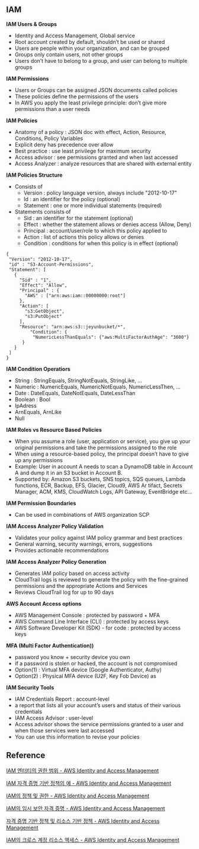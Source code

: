 ## **IAM**

**IAM Users & Groups**

- Identity and Access Management, Global service
- Root account created by default, shouldn’t be used or shared
- Users are people within your organization, and can be grouped
- Groups only contain users, not other groups
- Users don’t have to belong to a group, and user can belong to multiple groups

**IAM Permissions**

- Users or Groups can be assigned JSON documents called policies
- These policies define the permissions of the users
- In AWS you apply the least privilege principle: don’t give more permissions than a user needs

**IAM Policies**

- Anatomy of a policy : JSON doc with effect, Action, Resource, Conditions, Policy Variables
- Explicit deny has precedence over allow
- Best practice : use least privilege for maximum security
- Access advisor : see permissions granted and when last accessed
- Access Analyzer : analyze resources that are shared with external entity

**IAM Policies Structure**

- Consists of
    - Version : policy language version, always include "2012-10-17"
    - Id : an identifier for the policy (optional)
    - Statement : one or more individual statements (required)
- Statements consists of
    - Sid : an identifier for the statement (optional)
    - Effect : whether the statement allows or denies access (Allow, Deny)
    - Principal : account/user/role to which this policy applied to
    - Action : list of actions this policy allows or denies
    - Condition : conditions for when this policy is in effect (optional)

```
{
 "Version": "2012-10-17",
 "id" : "S3-Account-Permissions",
 "Statement": [
   {
     "Sid" : "1",
     "Effect": "Allow",
     "Principal" : {
       "AWS" : ["arn:aws:iam::00000000:root"]
     },
     "Action": [
       "s3:GetObject",
       "s3:PutObject"
     ],
     "Resource": "arn:aws:s3::jeyunbucket/*",
		 "Condition": {
          "NumericLessThanEquals": {"aws:MultiFactorAuthAge": "3600"}
      }
   }
 ]
}

```

**IAM Condition Operatiors**

- String : StringEquals, StringNotEquals, StringLike, …
- Numeric : NumericEquals, NumericNotEquals, NumericLessThen, …
- Date : DateEquals, DateNotEquals, DateLessThan
- Boolean : Bool
- IpAdress
- ArnEquals, ArnLike
- Null

**IAM Roles vs Resource Based Policies**

- When you assume a role (user, application or service), you give up your original permissions and take the permissions assigned to the role
- When using a resource-based policy, the principal doesn’t have to give up any permissions
- Example: User in account A needs to scan a DynamoDB table in Account A and dump it in an S3 bucket in Account B.
- Supported by: Amazon S3 buckets, SNS topics, SQS queues, Lambda functions, ECR, Backup, EFS, Glacier, Cloud9, AWS Ar tifact, Secrets Manager, ACM, KMS, CloudWatch Logs, API Gateway, EventBridge etc...

**IAM Permission Boundaries**

- Can be used in combinations of AWS organization SCP

**IAM Access Analyzer Policy Validation**

- Validates your policy against IAM policy grammar and best practices
- General warning, security warnings, errors, suggestions
- Provides actionable recommendations

**IAM Access Analyzer Policy Generation**

- Generates IAM policy based on access activity
- CloudTrail logs is reviewed to generate the policy with the fine-grained permissions and the appropriate Actions and Services
- Reviews CloudTrail log for up to 90 days

**AWS Account Access options** 

- AWS Management Console : protected by password + MFA
- AWS Command Line Interface (CLI) : protected by access keys
- AWS Software Developer Kit (SDK) - for code : protected by access keys

**MFA (Multi Factor Authentication))**

- password you know + security device you own
- if a password is stolen or hacked, the account is not compromised
- Option(1) : Virtual MFA device (Google Authenticator, Authy)
- Option(2) : Physical MFA device (U2F, Key Fob Device)  as

**IAM Security Tools**

- IAM Credentials Report : account-level
- a report that lists all your account’s users and status of their various credentials
- IAM Access Advisor : user-level
- Access advisor shows the service permissions granted to a user and when those services were last accessed
- You can use this information to revise your policies

## Reference

[IAM 엔터티의 권한 범위 - AWS Identity and Access Management](https://docs.aws.amazon.com/ko_kr/IAM/latest/UserGuide/access_policies_boundaries.html)

[IAM 자격 증명 기반 정책의 예 - AWS Identity and Access Management](https://docs.aws.amazon.com/ko_kr/IAM/latest/UserGuide/access_policies_examples.html)

[IAM의 정책 및 권한 - AWS Identity and Access Management](https://docs.aws.amazon.com/ko_kr/IAM/latest/UserGuide/access_policies.html#inline)

[IAM의 임시 보안 자격 증명 - AWS Identity and Access Management](https://docs.aws.amazon.com/ko_kr/IAM/latest/UserGuide/id_credentials_temp.html)

[자격 증명 기반 정책 및 리소스 기반 정책 - AWS Identity and Access Management](https://docs.aws.amazon.com/ko_kr/IAM/latest/UserGuide/access_policies_identity-vs-resource.html)

[IAM의 크로스 계정 리소스 액세스 - AWS Identity and Access Management](https://docs.aws.amazon.com/ko_kr/IAM/latest/UserGuide/access_policies-cross-account-resource-access.html)

